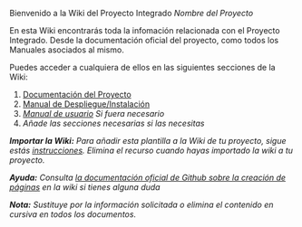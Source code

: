 Bienvenido a la Wiki del Proyecto Integrado _Nombre del Proyecto_

En esta Wiki encontrarás toda la infomación relacionada con el Proyecto Integrado. Desde la documentación oficial del proyecto, como todos los Manuales asociados al mismo.

Puedes acceder a cualquiera de ellos en las siguientes secciones de la Wiki:

1. [Documentación del Proyecto](Doc_PI)
2. [Manual de Despliegue/Instalación](Manual_Despliegue)
3. _[Manual de usuario](Manual_Usuario) Si fuera necesario_
4. _Añade las secciones necesarias si las necesitas_

__**Importar la Wiki:**_ Para añadir esta plantilla a la Wiki de tu proyecto, sigue estás [instrucciones](Instrucciones_wiki). Elimina el recurso cuando hayas importado la wiki a tu proyecto._

__**Ayuda:**_ Consulta [la documentación oficial de Github sobre la creación de páginas](https://docs.github.com/es/github/building-a-strong-community/documenting-your-project-with-wikis) en la wiki si tienes alguna duda_ 

__**Nota:**_ Sustituye por la información solicitada o elimina el contenido en cursiva en todos los documentos._